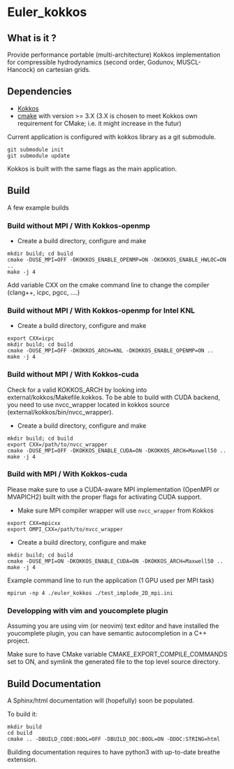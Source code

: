 # Euler_kokkos

## What is it ?

Provide performance portable (multi-architecture) Kokkos implementation for compressible hydrodynamics (second order, Godunov, MUSCL-Hancock) on cartesian grids.

## Dependencies

* [Kokkos](https://github.com/kokkos/kokkos)
* [cmake](https://cmake.org/) with version >= 3.X (3.X is chosen to meet Kokkos own requirement for CMake; i.e. it might increase in the futur)
   
Current application is configured with kokkos library as a git submodule.

```shell
git submodule init
git submodule update
```

Kokkos is built with the same flags as the main application.

## Build

A few example builds

### Build without MPI / With Kokkos-openmp

* Create a build directory, configure and make

```shell
mkdir build; cd build
cmake -DUSE_MPI=OFF -DKOKKOS_ENABLE_OPENMP=ON -DKOKKOS_ENABLE_HWLOC=ON ..
make -j 4
```

Add variable CXX on the cmake command line to change the compiler (clang++, icpc, pgcc, ....)

### Build without MPI / With Kokkos-openmp for Intel KNL

* Create a build directory, configure and make

```shell
export CXX=icpc
mkdir build; cd build
cmake -DUSE_MPI=OFF -DKOKKOS_ARCH=KNL -DKOKKOS_ENABLE_OPENMP=ON ..
make -j 4
```

### Build without MPI / With Kokkos-cuda

Check for a valid KOKKOS_ARCH by looking into external/kokkos/Makefile.kokkos.
To be able to build with CUDA backend, you need to use nvcc_wrapper located in
kokkos source (external/kokkos/bin/nvcc_wrapper).

* Create a build directory, configure and make

```shell
mkdir build; cd build
export CXX=/path/to/nvcc_wrapper
cmake -DUSE_MPI=OFF -DKOKKOS_ENABLE_CUDA=ON -DKOKKOS_ARCH=Maxwell50 ..
make -j 4
```

### Build with MPI / With Kokkos-cuda


Please make sure to use a CUDA-aware MPI implementation (OpenMPI or MVAPICH2) built with the proper flags for activating CUDA support.


* Make sure MPI compiler wrapper will use `nvcc_wrapper` from Kokkos

```shell
export CXX=mpicxx 
export OMPI_CXX=/path/to/nvcc_wrapper
```

* Create a build directory, configure and make

```shell
mkdir build; cd build
cmake -DUSE_MPI=ON -DKOKKOS_ENABLE_CUDA=ON -DKOKKOS_ARCH=Maxwell50 ..
make -j 4
```

Example command line to run the application (1 GPU used per MPI task)

```shell
mpirun -np 4 ./euler_kokkos ./test_implode_2D_mpi.ini
```

### Developping with vim and youcomplete plugin

Assuming you are using vim (or neovim) text editor and have installed the youcomplete plugin, you can have
semantic autocompletion in a C++ project.

Make sure to have CMake variable CMAKE_EXPORT_COMPILE_COMMANDS set to ON, and symlink the generated file to the top level
source directory.

## Build Documentation

A Sphinx/html documentation will (hopefully) soon be populated.

To build it:

``` shell
mkdir build
cd build
cmake .. -DBUILD_CODE:BOOL=OFF -DBUILD_DOC:BOOL=ON -DDOC:STRING=html
```

Building documentation requires to have python3 with up-to-date breathe extension.
